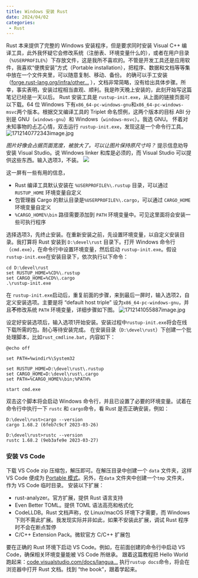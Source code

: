 ```yaml
---
title: Windows 安装 Rust
date: 2024/04/02
categories:
 - Rust
---
```


Rust 本来提供了完整的 Windows 安装程序，但是要求同时安装 Visual C++ 编译工具，此外我怀疑它会修改系统（注册表、环境变量什么的），或者在用户目录（`%USERPROFILE%`）下存放文件，这是我所不喜欢的。不管是开发工具还是应用软件，我喜欢“便携安装”方式（Portable installation），把程序、数据和文档等等集中放在一个文件夹里，可以随意复制、移动、备份。
的确可以手工安装（[forge.rust-lang.org/infra/other…](https://link.juejin.cn/?target=https%3A%2F%2Fforge.rust-lang.org%2Finfra%2Fother-installation-methods.html) ），文档非常简略，没有给出具体步骤。所幸，事实表明，安装过程相当直观、顺利。我是昨天晚上安装的，此刻开始写这篇笔记已经是一天以后。
Rust 安装工具是 `rustup-init.exe`，从上面的链接页面可以下载。64 位 Windows 下有`x86_64-pc-windows-gnu`和`x86_64-pc-windows-msvc`两个版本。根据交叉编译工具的 Triplet 命名惯例，这两个版本的目标 ABI 分别是 GNU（`windows-gnu`）和 Windows（`windows-msvc`）。我选 GNU。
怀着对未知事物的忐忑心情，双击运行 `rustup-init.exe`，发现这是一个命令行工具。
![1712140772343image.jpg](https://fastly.jsdelivr.net/gh/JaikenWong/Drawing-Bed@main/images/1712140772343image.jpg)

_图片好像会占据页面宽度，被放大了。可以让图片保持原尺寸吗？_
提示信息劝导安装 Visual Studio。说 Windows linker 和库是必须的，而 Visual Studio 可以提供这些东西。输入选项3，不装。
![](https://fastly.jsdelivr.net/gh/JaikenWong/Drawing-Bed@main/images/1712140669393image.jpg)

这一屏有一些有用的信息，

- Rust 编译工具默认安装在 `%USERPROFILE%\.rustup` 目录，可以通过 `RUSTUP_HOME` 环境变量自定义
- 包管理器 Cargo 的默认目录是`%USERPROFILE%\.cargo`，可以通过 `CARGO_HOME` 环境变量自定义
- `%CARGO_HOME%\bin` 路径需要添加到 `PATH` 环境变量中。可见这里面将会安装一些可执行程序

选择选项3，先终止安装。在重新安装之前，先设置环境变量，以自定义安装目录。我打算将 Rust 安装到 `D:\devel\rust` 目录下。打开 Windows 命令行（`cmd.exe`），在命令行中设置环境变量，然后启动 `rustup-init.exe`。假设`rustup-init.exe`在安装目录下，依次执行以下命令：
```
cd D:\devel\rust
set RUSTUP_HOME=%CD%\.rustup
set CARGO_HOME=%CD%\.cargo
.\rustup-init.exe
```
在 `rustup-init.exe`启动后，重复前面的步骤，来到最后一屏时，输入选项2，自定义安装选项。主要是将 “default host triple” 设为`x86_64-pc-windows-gnu`，并且**不**修改系统 `PATH` 环境变量，详细步骤如下图。
![1712141055887image.jpg](https://fastly.jsdelivr.net/gh/JaikenWong/Drawing-Bed@main/images/1712141055887image.jpg)

设定好安装选项后，输入选项1开始安装。安装过程中`rustup-init.exe`将会在线下载所需的包。耐心等待安装完成。
在安装目录（`D:\devel\rust`）下创建一个批处理脚本，比如`rust_cmdline.bat`，内容如下：
```
@echo off

set PATH=%windir%\System32

set RUSTUP_HOME=D:\devel\rust\.rustup
set CARGO_HOME=D:\devel\rust\.cargo
set PATH=%CARGO_HOME%\bin;%PATH%

start cmd.exe
```
双击这个脚本将会启动 Windows 命令行，并且已设置了必要的环境变量。试着在命令行中执行一下 `rustc` 和 `cargo`命令，看 Rust 是否正确安装，例如：
```
D:\devel\rust>cargo --version
cargo 1.68.2 (6feb7c9cf 2023-03-26)

D:\devel\rust>rustc --version
rustc 1.68.2 (9eb3afe9e 2023-03-27)
```
### 安装 VS Code
下载 VS Code zip 压缩包，解压即可。在解压目录中创建一个 `data` 文件夹，这样 VS Code 便成为 [Portable 模式](https://link.juejin.cn/?target=https%3A%2F%2Fcode.visualstudio.com%2Fdocs%2Feditor%2Fportable)。另外，在`data` 文件夹中创建一个`tmp` 文件夹，作为 VS Code 临时目录。
安装以下扩展：

- rust-analyzer。官方扩展，提供 Rust 语言支持
- Even Better TOML。提供 TOML 语法高亮和格式化
- CodeLLDB。Rust 文档声称，仅 Linux/macOS 环境下才需要，而 Windows 下则不需此扩展。我发现实际并非如此，如果不安装此扩展，调试 Rust 程序时不会在断点暂停
- C/C++ Extension Pack。微软官方 C/C++ 扩展包

要在正确的 Rust 环境下启动 VS Code。例如，在前面创建的命令行中启动 VS Code，确保相关环境变量能被 VS Code 所继承。
跟着这篇教程把 Hello World 跑起来：[code.visualstudio.com/docs/langua…](https://link.juejin.cn/?target=https%3A%2F%2Fcode.visualstudio.com%2Fdocs%2Flanguages%2Frust)
执行`rustup docs`命令，将会在浏览器中打开 Rust 文档。找到 “the book”，跟着学起来。
